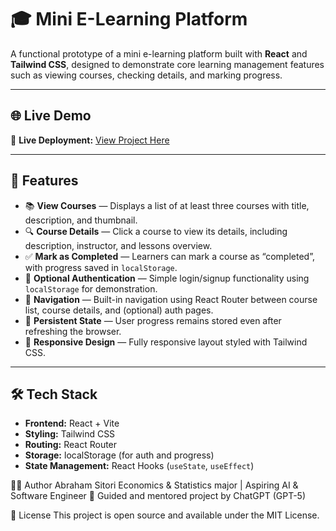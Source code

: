 # 🎓 Mini E-Learning Platform

A functional prototype of a mini e-learning platform built with **React** and **Tailwind CSS**, designed to demonstrate core learning management features such as viewing courses, checking details, and marking progress.

---

## 🌐 Live Demo

🔗 **Live Deployment:** [View Project Here](https://new-chat-ugdq.bolt.host/) 

---

## 🚀 Features

- 📚 **View Courses** — Displays a list of at least three courses with title, description, and thumbnail.  
- 🔍 **Course Details** — Click a course to view its details, including description, instructor, and lessons overview.  
- ✅ **Mark as Completed** — Learners can mark a course as “completed”, with progress saved in `localStorage`.  
- 👤 **Optional Authentication** — Simple login/signup functionality using `localStorage` for demonstration.  
- 🧭 **Navigation** — Built-in navigation using React Router between course list, course details, and (optional) auth pages.  
- 💾 **Persistent State** — User progress remains stored even after refreshing the browser.  
- 💅 **Responsive Design** — Fully responsive layout styled with Tailwind CSS.  

---

## 🛠️ Tech Stack

- **Frontend:** React + Vite  
- **Styling:** Tailwind CSS  
- **Routing:** React Router  
- **Storage:** localStorage (for auth and progress)  
- **State Management:** React Hooks (`useState`, `useEffect`)


  
👨‍💻 Author
Abraham Sitori
Economics & Statistics major | Aspiring AI & Software Engineer
🚀 Guided and mentored project by ChatGPT (GPT-5)

📝 License
This project is open source and available under the MIT License.
